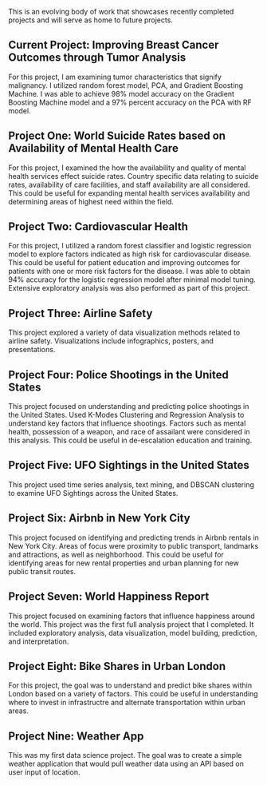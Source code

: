 This is an evolving body of work that showcases recently completed projects and will serve as home to future projects. 


## Current Project: Improving Breast Cancer Outcomes through Tumor Analysis
For this project, I am examining tumor characteristics that signify malignancy. I utilized random forest model, PCA, and Gradient Boosting Machine. I was able to achieve 98% model accuracy on the Gradient Boosting Machine model and a 97% percent accuracy on the PCA with RF model.

## Project One: World Suicide Rates based on Availability of Mental Health Care
For this project, I examined the how the availability and quality of mental health services effect suicide rates. Country specific data relating to suicide rates, availability of care facilities, and staff availability are all considered. This could be useful for expanding mental health services availability and determining areas of highest need within the field.

## Project Two: Cardiovascular Health
For this project, I utilized a random forest classifier and logistic regression model to explore factors indicated as high risk for cardiovascular disease. This could be useful for patient education and improving outcomes for patients with one or more risk factors for the disease. I was able to obtain 94% accuracy for the logistic regression model after minimal model tuning. Extensive exploratory analysis was also performed as part of this project.

## Project Three: Airline Safety
This project explored a variety of data visualization methods related to airline safety. Visualizations include infographics, posters, and presentations.

## Project Four: Police Shootings in the United States
This project focused on understanding and predicting police shootings in the United States. Used K-Modes Clustering and Regression Analysis to understand key factors that influence shootings. Factors such as mental health, possession of a weapon, and race of assailant were considered in this analysis. This could be useful in de-escalation education and training.

## Project Five: UFO Sightings in the United States
This project used time series analysis, text mining, and DBSCAN clustering to examine UFO Sightings across the United States.

## Project Six: Airbnb in New York City
This project focused on identifying and predicting trends in Airbnb rentals in New York City. Areas of focus were proximity to public transport, landmarks and attractions, as well as neighborhood. This could be useful for identifying areas for new rental properties and urban planning for new public transit routes.

## Project Seven: World Happiness Report
This project focused on examining factors that influence happiness around the world. This project was the first full analysis project that I completed. It included exploratory analysis, data visualization, model building, prediction, and interpretation.

## Project Eight: Bike Shares in Urban London
For this project, the goal was to understand and predict bike shares within London based on a variety of factors. This could be useful in understanding where to invest in infrastructre and alternate transportation within urban areas.

## Project Nine: Weather App
This was my first data science project. The goal was to create a simple weather application that would pull weather data using an API based on user input of location.
